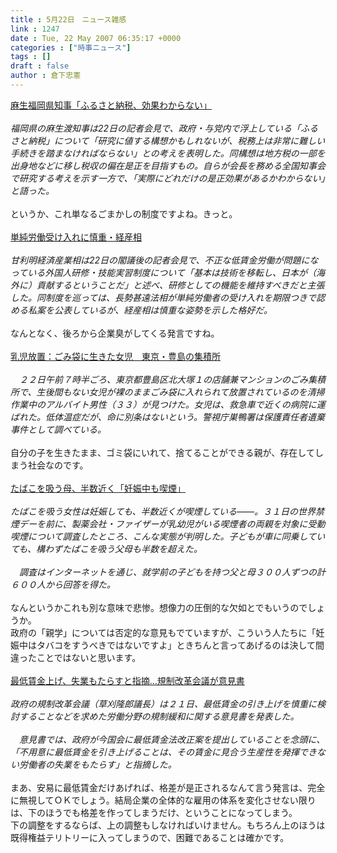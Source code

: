 ```yaml
---
title : 5月22日　ニュース雑感
link : 1247
date : Tue, 22 May 2007 06:35:17 +0000
categories : ["時事ニュース"]
tags : []
draft : false
author : 倉下忠憲
---
```


<A HREF="http://www.nikkei.co.jp/news/main/20070522AT3B2200222052007.html" TARGET="_blank">麻生福岡県知事「ふるさと納税、効果わからない」 </A><BR><BR><I>福岡県の麻生渡知事は22日の記者会見で、政府・与党内で浮上している「ふるさと納税」について「研究に値する構想かもしれないが、税務上は非常に難しい手続きを踏まなければならない」との考えを表明した。同構想は地方税の一部を出身地などに移し税収の偏在是正を目指すもの。自らが会長を務める全国知事会で研究する考えを示す一方で、「実際にどれだけの是正効果があるかわからない」と語った。</I><BR><BR>というか、これ単なるごまかしの制度ですよね。きっと。<BR><BR><A HREF="http://www.nikkei.co.jp/news/seiji/20070522AT3S2200K22052007.html" TARGET="_blank">単純労働受け入れに慎重・経産相</A><BR><BR><I>甘利明経済産業相は22日の閣議後の記者会見で、不正な低賃金労働が問題になっている外国人研修・技能実習制度について「基本は技術を移転し、日本が（海外に）貢献するということだ」と述べ、研修としての機能を維持すべきだと主張した。同制度を巡っては、長勢甚遠法相が単純労働者の受け入れを期限つきで認める私案を公表しているが、経産相は慎重な姿勢を示した格好だ。</I><BR><BR>なんとなく、後ろから企業臭がしてくる発言ですね。<BR><BR><A HREF="http://www.mainichi-msn.co.jp/today/news/20070522k0000e040061000c.html" TARGET="_blank">乳児放置：ごみ袋に生きた女児　東京・豊島の集積所</A><BR><BR><I>　２２日午前７時半ごろ、東京都豊島区北大塚１の店舗兼マンションのごみ集積所で、生後間もない女児が裸のままごみ袋に入れられて放置されているのを清掃作業中のアルバイト男性（３３）が見つけた。女児は、救急車で近くの病院に運ばれた。低体温症だが、命に別条はないという。警視庁巣鴨署は保護責任者遺棄事件として調べている。</I><BR><BR>自分の子を生きたまま、ゴミ袋にいれて、捨てることができる親が、存在してしまう社会なのです。<BR><BR><A HREF="http://www.asahi.com/life/update/0522/TKY200705220055.html" TARGET="_blank">たばこを吸う母、半数近く「妊娠中も喫煙」</A><BR><BR><I>たばこを吸う女性は妊娠しても、半数近くが喫煙している――。３１日の世界禁煙デーを前に、製薬会社・ファイザーが乳幼児がいる喫煙者の両親を対象に受動喫煙について調査したところ、こんな実態が判明した。子どもが車に同乗していても、構わずたばこを吸う父母も半数を超えた。 <BR><BR>　調査はインターネットを通じ、就学前の子どもを持つ父と母３００人ずつの計６００人から回答を得た。</I> <BR><BR>なんというかこれも別な意味で悲惨。想像力の圧倒的な欠如とでもいうのでしょうか。<BR>政府の「親学」については否定的な意見もでていますが、こういう人たちに「妊娠中はタバコをすうべきではないですよ」ときちんと言ってあげるのは決して間違ったことではないと思います。<BR><BR><A HREF="http://www.yomiuri.co.jp/politics/news/20070521i414.htm" TARGET="_blank">最低賃金上げ、失業もたらすと指摘…規制改革会議が意見書</A><BR><BR><I>政府の規制改革会議（草刈隆郎議長）は２１日、最低賃金の引き上げを慎重に検討することなどを求めた労働分野の規制緩和に関する意見書を発表した。<BR><BR>　意見書では、政府が今国会に最低賃金法改正案を提出していることを念頭に、「不用意に最低賃金を引き上げることは、その賃金に見合う生産性を発揮できない労働者の失業をもたらす」と指摘した。</I><BR><BR>まあ、安易に最低賃金だけあげれば、格差が是正されるなんて言う発言は、完全に無視してＯＫでしょう。結局企業の全体的な雇用の体系を変化させない限りは、下のほうでも格差を作ってしまうだけ、ということになってしまう。<BR>下の調整をするならば、上の調整もしなければいけません。もちろん上のほうは既得権益テリトリーに入ってしまうので、困難であることは確かです。<BR><BR><BR><BR><BR><BR><br><br>
